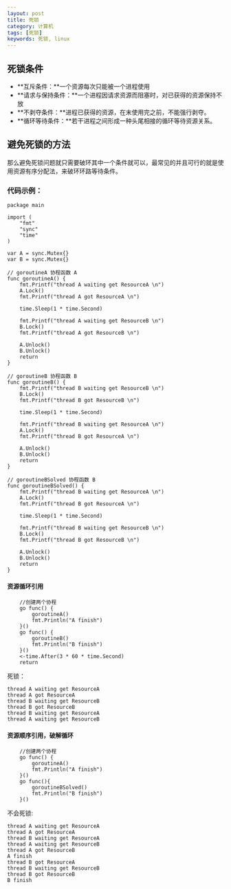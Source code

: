 ```yaml
---
layout: post
title: 死锁
category: 计算机
tags: [死锁]
keywords: 死锁, linux
---
```


## 死锁条件
- **互斥条件：**一个资源每次只能被一个进程使用
- **请求与保持条件：**一个进程因请求资源而阻塞时，对已获得的资源保持不放
- **不剥夺条件：**进程已获得的资源，在末使用完之前，不能强行剥夺。
- **循环等待条件：**若干进程之间形成一种头尾相接的循环等待资源关系。


## 避免死锁的方法
那么避免死锁问题就只需要破环其中一个条件就可以，最常见的并且可行的就是使用资源有序分配法，来破环环路等待条件。

### 代码示例：
```
package main

import (
	"fmt"
	"sync"
	"time"
)

var A = sync.Mutex{}
var B = sync.Mutex{}

// goroutineA 协程函数 A
func goroutineA() {
	fmt.Printf("thread A waiting get ResourceA \n")
	A.Lock()
	fmt.Printf("thread A got ResourceA \n")

	time.Sleep(1 * time.Second)

	fmt.Printf("thread A waiting get ResourceB \n")
	B.Lock()
	fmt.Printf("thread A got ResourceB \n")

	A.Unlock()
	B.Unlock()
	return
}

// goroutineB 协程函数 B
func goroutineB() {
	fmt.Printf("thread B waiting get ResourceB \n")
	B.Lock()
	fmt.Printf("thread B got ResourceB \n")

	time.Sleep(1 * time.Second)

	fmt.Printf("thread B waiting get ResourceA \n")
	A.Lock()
	fmt.Printf("thread B got ResourceA \n")

	A.Unlock()
	B.Unlock()
	return
}

// goroutineBSolved 协程函数 B
func goroutineBSolved() {
	fmt.Printf("thread B waiting get ResourceA \n")
	A.Lock()
	fmt.Printf("thread B got ResourceA \n")

	time.Sleep(1 * time.Second)

	fmt.Printf("thread B waiting get ResourceB \n")
	B.Lock()
	fmt.Printf("thread B got ResourceB \n")

	A.Unlock()
	B.Unlock()
	return
}
```
#### 资源循环引用
```
	//创建两个协程
	go func() {
		goroutineA()
		fmt.Println("A finish")
	}()
	go func() {
		goroutineB()
		fmt.Println("B finish")
	}()
	<-time.After(3 * 60 * time.Second)
	return
```
死锁：
```
thread A waiting get ResourceA 
thread A got ResourceA 
thread B waiting get ResourceB 
thread B got ResourceB 
thread B waiting get ResourceA 
thread A waiting get ResourceB 
```
#### 资源顺序引用，破解循环
```
	//创建两个协程
	go func() {
		goroutineA()
		fmt.Println("A finish")
	}()
	go func(){
		goroutineBSolved()
		fmt.Println("B finish")
	}()
```
不会死锁:
```
thread A waiting get ResourceA 
thread A got ResourceA 
thread B waiting get ResourceA 
thread A waiting get ResourceB 
thread A got ResourceB 
A finish
thread B got ResourceA 
thread B waiting get ResourceB 
thread B got ResourceB 
B finish
```